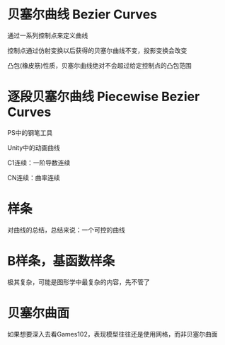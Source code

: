 # 贝塞尔曲线 Bezier Curves

通过一系列控制点来定义曲线

控制点通过仿射变换以后获得的贝塞尔曲线不变，投影变换会改变

凸包(橡皮筋)性质，贝塞尔曲线绝对不会超过给定控制点的凸包范围

# 逐段贝塞尔曲线 Piecewise Bezier Curves

PS中的钢笔工具

Unity中的动画曲线

C1连续：一阶导数连续 

CN连续：曲率连续

# 样条

对曲线的总结，总结来说：一个可控的曲线

# B样条，基函数样条

极其复杂，可能是图形学中最复杂的内容，先不管了

# 贝塞尔曲面

如果想要深入去看Games102，表现模型往往还是使用网格，而非贝塞尔曲面